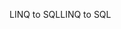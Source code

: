 <span data-ttu-id="8df4c-101">LINQ to SQL</span><span class="sxs-lookup"><span data-stu-id="8df4c-101">LINQ to SQL</span></span>